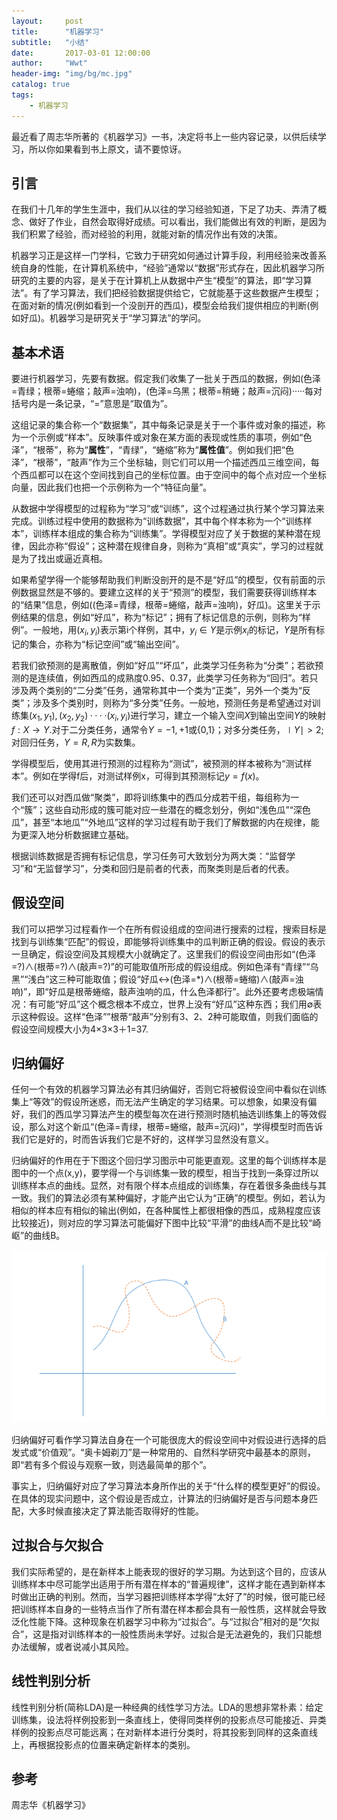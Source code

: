 ```yaml
---
layout:     post
title:      "机器学习"
subtitle:   "小结"
date:       2017-03-01 12:00:00
author:     "Wwt"
header-img: "img/bg/mc.jpg"
catalog: true
tags:
    - 机器学习
---
```


最近看了周志华所著的《机器学习》一书，决定将书上一些内容记录，以供后续学习，所以你如果看到书上原文，请不要惊讶。

## 引言

​	在我们十几年的学生生涯中，我们从以往的学习经验知道，下足了功夫、弄清了概念、做好了作业，自然会取得好成绩。可以看出，我们能做出有效的判断，是因为我们积累了经验，而对经验的利用，就能对新的情况作出有效的决策。

​	机器学习正是这样一门学科，它致力于研究如何通过计算手段，利用经验来改善系统自身的性能，在计算机系统中，“经验”通常以“数据”形式存在，因此机器学习所研究的主要的内容，是关于在计算机上从数据中产生“模型”的算法，即“学习算法”。有了学习算法，我们把经验数据提供给它，它就能基于这些数据产生模型；在面对新的情况(例如看到一个没剖开的西瓜)，模型会给我们提供相应的判断(例如好瓜)。机器学习是研究关于“学习算法”的学问。

## 基本术语

​	要进行机器学习，先要有数据。假定我们收集了一批关于西瓜的数据，例如(色泽=青绿；根蒂=蜷缩；敲声=浊响)，(色泽=乌黑；根蒂=稍蜷；敲声=沉闷)·····每对括号内是一条记录，“=”意思是“取值为”。

​	这组记录的集合称一个“数据集”，其中每条记录是关于一个事件或对象的描述，称为一个示例或“样本”。反映事件或对象在某方面的表现或性质的事项，例如“色泽”，“根蒂”，称为“**属性**”，“青绿”，“蜷缩”称为“**属性值**”。例如我们把“色泽”，“根蒂”，“敲声”作为三个坐标轴，则它们可以用一个描述西瓜三维空间，每个西瓜都可以在这个空间找到自己的坐标位置。由于空间中的每个点对应一个坐标向量，因此我们也把一个示例称为一个“特征向量”。

​	从数据中学得模型的过程称为“学习”或“训练”，这个过程通过执行某个学习算法来完成。训练过程中使用的数据称为“训练数据”，其中每个样本称为一个“训练样本”，训练样本组成的集合称为“训练集”。学得模型对应了关于数据的某种潜在规律，因此亦称“假设”；这种潜在规律自身，则称为“真相”或“真实”，学习的过程就是为了找出或逼近真相。

​	如果希望学得一个能够帮助我们判断没剖开的是不是“好瓜”的模型，仅有前面的示例数据显然是不够的。要建立这样的关于“预测”的模型，我们需要获得训练样本的“结果”信息，例如((色泽=青绿，根蒂=蜷缩，敲声=浊响)，好瓜)。这里关于示例结果的信息，例如“好瓜”，称为“标记”；拥有了标记信息的示例，则称为“样例”。一般地，用$(x_i,y_i)$表示第i个样例，其中，$y_i∈Y$是示例$x_i$的标记，$Y$是所有标记的集合，亦称为“标记空间”或“输出空间”。

​	若我们欲预测的是离散值，例如“好瓜”“坏瓜”，此类学习任务称为“分类”；若欲预测的是连续值，例如西瓜的成熟度0.95、0.37，此类学习任务称为“回归”。若只涉及两个类别的“二分类”任务，通常称其中一个类为“正类”，另外一个类为“反类”；涉及多个类别时，则称为“多分类”任务。一般地，预测任务是希望通过对训练集${(x_1,y_1),(x_2,y_2)····(x_i,y_i)}$进行学习，建立一个输入空间$X$到输出空间$Y$的映射$f:X→Y$.对于二分类任务，通常令$Y={-1,+1}$或{0,1}；对多分类任务，$\mid Y \mid>2$;对回归任务，$Y=R,R$为实数集。

​	学得模型后，使用其进行预测的过程称为“测试”，被预测的样本被称为“测试样本”。例如在学得f后，对测试样例x，可得到其预测标记$y=f(x)$。

​	我们还可以对西瓜做“聚类”，即将训练集中的西瓜分成若干组，每组称为一个“簇”；这些自动形成的簇可能对应一些潜在的概念划分，例如“浅色瓜”“深色瓜”，甚至“本地瓜”“外地瓜”这样的学习过程有助于我们了解数据的内在规律，能为更深入地分析数据建立基础。

​	根据训练数据是否拥有标记信息，学习任务可大致划分为两大类：“监督学习”和“无监督学习”，分类和回归是前者的代表，而聚类则是后者的代表。

## 假设空间

​	我们可以把学习过程看作一个在所有假设组成的空间进行搜索的过程，搜索目标是找到与训练集“匹配”的假设，即能够将训练集中的瓜判断正确的假设。假设的表示一旦确定，假设空间及其规模大小就确定了。这里我们的假设空间由形如“(色泽=?)∧(根蒂=?)∧(敲声=?)”的可能取值所形成的假设组成。例如色泽有“青绿”“乌黑”“浅白”这三种可能取值；假设“好瓜↔(色泽=*)∧(根蒂=蜷缩)∧(敲声=浊响)”，即“好瓜是根蒂蜷缩，敲声浊响的瓜，什么色泽都行”。此外还要考虑极端情况：有可能“好瓜”这个概念根本不成立，世界上没有“好瓜”这种东西；我们用∅表示这种假设。这样“色泽””根蒂“敲声”分别有3、2、2种可能取值，则我们面临的假设空间规模大小为4×3×3＋1=37.

## 归纳偏好

​	任何一个有效的机器学习算法必有其归纳偏好，否则它将被假设空间中看似在训练集上“等效”的假设所迷惑，而无法产生确定的学习结果。可以想象，如果没有偏好，我们的西瓜学习算法产生的模型每次在进行预测时随机抽选训练集上的等效假设，那么对这个新瓜“(色泽=青绿，根蒂=蜷缩，敲声=沉闷)”，学得模型时而告诉我们它是好的，时而告诉我们它是不好的，这样学习显然没有意义。

​	归纳偏好的作用在于下图这个回归学习图示中可能更直观。这里的每个训练样本是图中的一个点(x,y)，要学得一个与训练集一致的模型，相当于找到一条穿过所以训练样本点的曲线。显然，对有限个样本点组成的训练集，存在着很多条曲线与其一致。我们的算法必须有某种偏好，才能产出它认为“正确”的模型。例如，若认为相似的样本应有相似的输出(例如，在各种属性上都很相像的西瓜，成熟程度应该比较接近)，则对应的学习算法可能偏好下图中比较“平滑”的曲线A而不是比较“崎岖”的曲线B。

![mc_1](/img/mc_1.jpg)

​	归纳偏好可看作学习算法自身在一个可能很庞大的假设空间中对假设进行选择的启发式或“价值观”。“奥卡姆剃刀”是一种常用的、自然科学研究中最基本的原则，即“若有多个假设与观察一致，则选最简单的那个”。

​	事实上，归纳偏好对应了学习算法本身所作出的关于“什么样的模型更好”的假设。在具体的现实问题中，这个假设是否成立，计算法的归纳偏好是否与问题本身匹配，大多时候直接决定了算法能否取得好的性能。

## 过拟合与欠拟合

​	我们实际希望的，是在新样本上能表现的很好的学习期。为达到这个目的，应该从训练样本中尽可能学出适用于所有潜在样本的“普遍规律”，这样才能在遇到新样本时做出正确的判别。然而，当学习器把训练样本学得“太好了”的时候，很可能已经把训练样本自身的一些特点当作了所有潜在样本都会具有一般性质，这样就会导致泛化性能下降。这种现象在机器学习中称为“过拟合”。与“过拟合”相对的是“欠拟合”，这是指对训练样本的一般性质尚未学好。过拟合是无法避免的，我们只能想办法缓解，或者说减小其风险。

## 线性判别分析

​	线性判别分析(简称LDA)是一种经典的线性学习方法。LDA的思想非常朴素：给定训练集，设法将样例投影到一条直线上，使得同类样例的投影点尽可能接近、异类样例的投影点尽可能远离；在对新样本进行分类时，将其投影到同样的这条直线上，再根据投影点的位置来确定新样本的类别。

## 参考

周志华《机器学习》